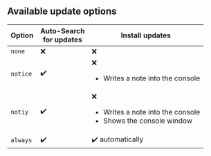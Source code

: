 ## Available update options

| Option | Auto-Search<br>for updates | Install updates |
| -- | -- | -- |
| ``none`` | :x: | :x: |
| ``notice`` | :heavy_check_mark: | :x:<ul><li>Writes a note into the console</li></ul> |
| ``notiy`` | :heavy_check_mark: | :x:<ul><li>Writes a note into the console</li><li>Shows the console window</li></ul> |
| ``always`` | :heavy_check_mark: | :heavy_check_mark: automatically |
